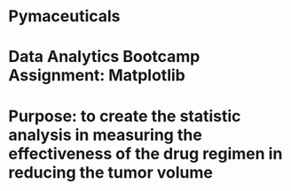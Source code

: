 # Pymaceuticals
# Data Analytics Bootcamp Assignment: Matplotlib
# Purpose: to create the statistic analysis in measuring the effectiveness of the drug regimen in reducing the tumor volume
